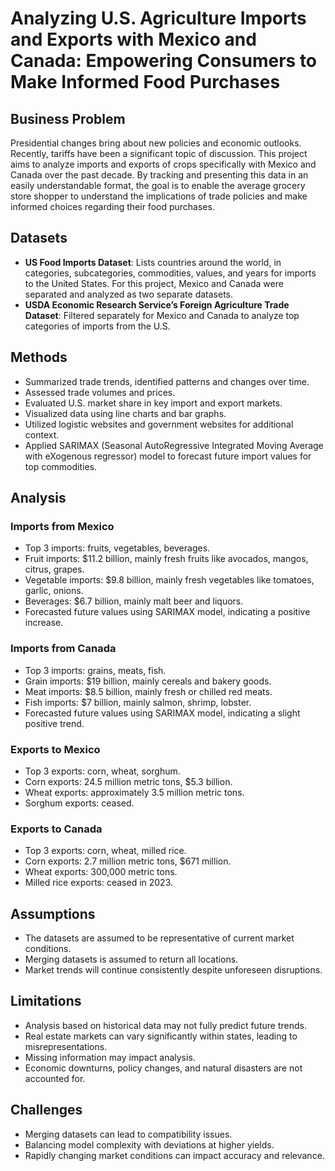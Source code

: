 # Analyzing U.S. Agriculture Imports and Exports with Mexico and Canada: Empowering Consumers to Make Informed Food Purchases

## Business Problem

Presidential changes bring about new policies and economic outlooks. Recently, tariffs have been a significant topic of discussion. This project aims to analyze imports and exports of crops specifically with Mexico and Canada over the past decade. By tracking and presenting this data in an easily understandable format, the goal is to enable the average grocery store shopper to understand the implications of trade policies and make informed choices regarding their food purchases.

## Datasets

- **US Food Imports Dataset**: Lists countries around the world, in categories, subcategories, commodities, values, and years for imports to the United States. For this project, Mexico and Canada were separated and analyzed as two separate datasets.
- **USDA Economic Research Service’s Foreign Agriculture Trade Dataset**: Filtered separately for Mexico and Canada to analyze top categories of imports from the U.S.

## Methods

- Summarized trade trends, identified patterns and changes over time.
- Assessed trade volumes and prices.
- Evaluated U.S. market share in key import and export markets.
- Visualized data using line charts and bar graphs.
- Utilized logistic websites and government websites for additional context.
- Applied SARIMAX (Seasonal AutoRegressive Integrated Moving Average with eXogenous regressor) model to forecast future import values for top commodities.

## Analysis

### Imports from Mexico

- Top 3 imports: fruits, vegetables, beverages.
- Fruit imports: $11.2 billion, mainly fresh fruits like avocados, mangos, citrus, grapes.
- Vegetable imports: $9.8 billion, mainly fresh vegetables like tomatoes, garlic, onions.
- Beverages: $6.7 billion, mainly malt beer and liquors.
- Forecasted future values using SARIMAX model, indicating a positive increase.

### Imports from Canada

- Top 3 imports: grains, meats, fish.
- Grain imports: $19 billion, mainly cereals and bakery goods.
- Meat imports: $8.5 billion, mainly fresh or chilled red meats.
- Fish imports: $7 billion, mainly salmon, shrimp, lobster.
- Forecasted future values using SARIMAX model, indicating a slight positive trend.

### Exports to Mexico

- Top 3 exports: corn, wheat, sorghum.
- Corn exports: 24.5 million metric tons, $5.3 billion.
- Wheat exports: approximately 3.5 million metric tons.
- Sorghum exports: ceased.

### Exports to Canada

- Top 3 exports: corn, wheat, milled rice.
- Corn exports: 2.7 million metric tons, $671 million.
- Wheat exports: 300,000 metric tons.
- Milled rice exports: ceased in 2023.

## Assumptions

- The datasets are assumed to be representative of current market conditions.
- Merging datasets is assumed to return all locations.
- Market trends will continue consistently despite unforeseen disruptions.

## Limitations

- Analysis based on historical data may not fully predict future trends.
- Real estate markets can vary significantly within states, leading to misrepresentations.
- Missing information may impact analysis.
- Economic downturns, policy changes, and natural disasters are not accounted for.

## Challenges

- Merging datasets can lead to compatibility issues.
- Balancing model complexity with deviations at higher yields.
- Rapidly changing market conditions can impact accuracy and relevance.
